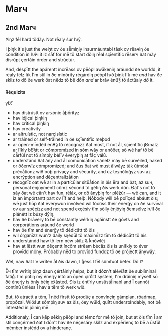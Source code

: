 # Marч

## 2nd Marч

Þiŋz fēl hard tŏdăy. Not rēaly šur ƕȳ.&#x20;

I þiŋk it's just the weiȝt ov ðe sē̄miŋly insurmáuntabl tâsk ov rēaчiŋ ðe condítion in ƕiч it iz sāf for mē tŏ start dŏiŋ rēal sçīentífic rēserч ðat măy disrúpt çértăin órder and strúctūr.

And, dėspītt the apárentt íncrēass ov pēȯpl awākeniŋ aráundd ðe worldd, it rēaly fēlz līk Ī'm stil in ðe mīnórity rėgárdiŋ pēȯpl ƕŏ þiŋk līk mē _and_ hav ðe skilz to dŏ ðe werk ðat nēdz tŏ bē dôn _and_ ar brāv ėnȣ̂ȝ tŏ áctūaly _dŏ_ it.

#### Réquizits

yȣ̈:

* hav distrústt ov arʞónic åþǒ́rityz
* hav lójical þiŋkiŋ
* hav crítical þiŋkiŋ
* hav crēātívity
* ar altruístic, not narçisístic
* ar trăined or self-trăined in ðe sçīentífic meþod
* ar ōpen-mī́ndėd enȣ̂ȝ tŏ récognīzz ðat mōst, if not ål, sçīentífic jȣrnalz ar līkly bȣ̊ȝtt or cómpromīzed in sôm wăy or anôðer, sō wē haf tŏ bē că̄rfŭl not tŏ símply bėlïv éveryþiŋ at fāç válū.
* understánd ðat ăny and ål comūnicā́tion чánelz măy bē survéiled, haked or ôðerwīz cómpromīzed; and ðus ðat wē must ålwăyz tāk útmōst prėcåtionz wið bōþ prívaçy and sėcūrity, and ūz teʞnóloǧyz suч az encrýption and dēçentralīzā́tion
* récognīz ðat wē ar in a partícūlar sitūā́tion in ðis ēra and ðat, az suч, pérsonal enjōymentt cômz sécond tŏ gétiŋ ðis werk dôn. Ðat's not tŏ săy ðat wē cân't hav fun, rėláx, or dŏ ănyþiŋ for pléžūr — wē can, and it iz an impórtantt part ov līf and helþ. Nōbody will bē polïçed abáutt ðis; wē just hōp ðat éverywun invólved wil fócŭss their énerǧy on ðe survīval ov aur spēçïzz and not spend exçésiv tīm sōlly ėnjōyiŋ ðemsélvz ƕīl ðe plánėtt iz bu̇zy dȳiŋ.
* hav ðe brāvery tŏ bē cónstantly wérkiŋ agăinstt ðe gôvts and corporātions aráund ðe werld
* hav ðe tīm and énerǧy tŏ dédicātt tŏ ðis
* wil órganīzz wun'z dăily sʞédūl tŏ máximī̄zz tīm tŏ dédicātt tŏ ðis
* understándd haw tŏ lern nēw skilz & k̀nówlėj
* hav at lēstt wun dēçentt íncôm strēam bėcåz ðis is unlīkly to éver provīdd môny. Próbably nēd to provīdd funddz tŏ ðe prójectt ắnywăy.

Wel, naw ðat Ī'v wríten ål ðis dawn, Ī g̊ess Ī fēl sômƕot béter. Dŏ Ī?&#x20;

Ēч tīm wrītiŋ þiŋz daun çértāinly helps, but it dôzn't alḗvïātt ðe sublíminal fatïg̊. Ī'm pŭtiŋ mȳ énerjy íntŏ an ōpen çírc̊itt sẏstem, Ī'm drăiniŋ mȳself sō ðē énerjy is ōnly bēiŋ ėẍåstėd. Ðis iz ėntīrly unsŭstắinabl and Ī cannót contínū ŭnléss Ī hav a tēm tŏ werk wið.

But, tŏ atráctt a tēm, Ī nēd firstt tŏ prodūç a convínçiŋ gāmplan, rōadmap, propōzal. Wiðáut sômþiŋ suч az ðis, ðey wȣld, quītt understándably, not bē íntrestėd in jóiniŋ mē.

Addítionaly, Ī can kēp sēkiŋ pēȯpl and tēmz for mē tŏ join, but at ðis tīm Ī am stil conçérned ðat Ī dōn't hav ðe néçėsăry skilz and ėxpērïenç tŏ bē a ūsfŭl mémber instédd ov a hínderanç.
